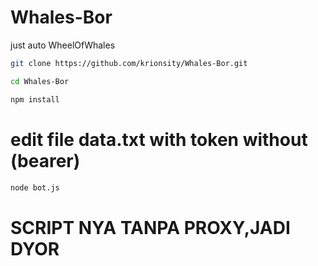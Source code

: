 # Whales-Bor
just auto WheelOfWhales
```bash
git clone https://github.com/krionsity/Whales-Bor.git
```
```bash
cd Whales-Bor
```
```bash
npm install
```
# edit file data.txt with token without (bearer)
```bash
node bot.js
```

# SCRIPT NYA TANPA PROXY,JADI DYOR
